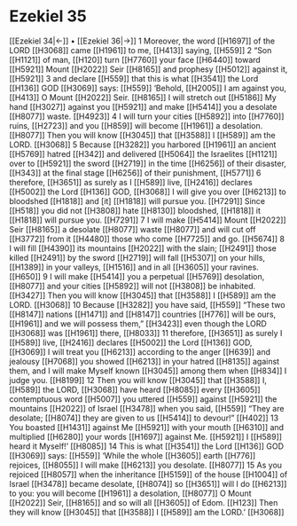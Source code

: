 # Ezekiel 35
[[Ezekiel 34|←]] • [[Ezekiel 36|→]]
1 Moreover, the word [[H1697]] of the LORD [[H3068]] came [[H1961]] to me, [[H413]] saying, [[H559]] 
2 “Son [[H1121]] of man, [[H120]] turn [[H7760]] your face [[H6440]] toward [[H5921]] Mount [[H2022]] Seir [[H8165]] and prophesy [[H5012]] against it, [[H5921]] 
3 and declare [[H559]] that this is what [[H3541]] the Lord [[H136]] GOD [[H3069]] says: [[H559]] ‘Behold, [[H2005]] I am against you, [[H413]] O Mount [[H2022]] Seir. [[H8165]] I will stretch out [[H5186]] My hand [[H3027]] against you [[H5921]] and make [[H5414]] you a desolate [[H8077]] waste. [[H4923]] 
4 I will turn your cities [[H5892]] into [[H7760]] ruins, [[H2723]] and you [[H859]] will become [[H1961]] a desolation. [[H8077]] Then you will know [[H3045]] that [[H3588]] I [[H589]] am the LORD. [[H3068]] 
5 Because [[H3282]] you harbored [[H1961]] an ancient [[H5769]] hatred [[H342]] and delivered [[H5064]] the Israelites [[H1121]] over to [[H5921]] the sword [[H2719]] in the time [[H6256]] of their disaster, [[H343]] at the final stage [[H6256]] of their punishment, [[H5771]] 
6 therefore, [[H3651]] as surely as I [[H589]] live, [[H2416]] declares [[H5002]] the Lord [[H136]] GOD, [[H3068]] I will give you over [[H6213]] to bloodshed [[H1818]] and [it] [[H1818]] will pursue you. [[H7291]] Since [[H518]] you did not [[H3808]] hate [[H8130]] bloodshed, [[H1818]] it [[H1818]] will pursue you. [[H7291]] 
7 I will make [[H5414]] Mount [[H2022]] Seir [[H8165]] a desolate [[H8077]] waste [[H8077]] and will cut off [[H3772]] from it [[H4480]] those who come [[H7725]] and go. [[H5674]] 
8 I will fill [[H4390]] its mountains [[H2022]] with the slain; [[H2491]] those killed [[H2491]] by the sword [[H2719]] will fall [[H5307]] on your hills, [[H1389]] in your valleys, [[H1516]] and in all [[H3605]] your ravines. [[H650]] 
9 I will make [[H5414]] you a perpetual [[H5769]] desolation, [[H8077]] and your cities [[H5892]] will not [[H3808]] be inhabited. [[H3427]] Then you will know [[H3045]] that [[H3588]] I [[H589]] am the LORD. [[H3068]] 
10 Because [[H3282]] you have said, [[H559]] “These two [[H8147]] nations [[H1471]] and [[H8147]] countries [[H776]] will be ours, [[H1961]] and we will possess them,” [[H3423]] even though the LORD [[H3068]] was [[H1961]] there, [[H8033]] 
11 therefore, [[H3651]] as surely I [[H589]] live, [[H2416]] declares [[H5002]] the Lord [[H136]] GOD, [[H3069]] I will treat you [[H6213]] according to the anger [[H639]] and jealousy [[H7068]] you showed [[H6213]] in your hatred [[H8135]] against them,  and I will make Myself known [[H3045]] among them  when [[H834]] I judge you. [[H8199]] 
12 Then you will know [[H3045]] that [[H3588]] I, [[H589]] the LORD, [[H3068]] have heard [[H8085]] every [[H3605]] contemptuous word [[H5007]] you uttered [[H559]] against [[H5921]] the mountains [[H2022]] of Israel [[H3478]] when you said, [[H559]] “They are desolate; [[H8074]] they are given to us [[H5414]] to devour!” [[H402]] 
13 You boasted [[H1431]] against Me [[H5921]] with your mouth [[H6310]] and multiplied [[H6280]] your words [[H1697]] against Me. [[H5921]] I [[H589]] heard it Myself!’ [[H8085]] 
14 This is what [[H3541]] the Lord [[H136]] GOD [[H3069]] says: [[H559]] ‘While the whole [[H3605]] earth [[H776]] rejoices, [[H8055]] I will make [[H6213]] you  desolate. [[H8077]] 
15 As you rejoiced [[H8057]] when the inheritance [[H5159]] of the house [[H1004]] of Israel [[H3478]] became desolate, [[H8074]] so [[H3651]] will I do [[H6213]] to you:  you will become [[H1961]] a desolation, [[H8077]] O Mount [[H2022]] Seir, [[H8165]] and so will all [[H3605]] of Edom. [[H123]] Then they will know [[H3045]] that [[H3588]] I [[H589]] am the LORD.’ [[H3068]] 
